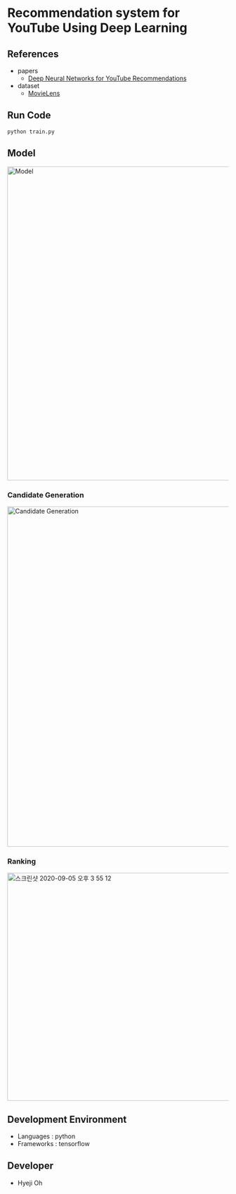 # Recommendation system for YouTube Using Deep Learning

## References
- papers
	- [Deep Neural Networks for YouTube Recommendations](https://static.googleusercontent.com/media/research.google.com/ko//pubs/archive/45530.pdf)
- dataset
	- [MovieLens](https://grouplens.org/datasets/movielens/)

## Run Code
` python train.py `

## Model
<img width="713" alt="Model" src="https://user-images.githubusercontent.com/21326503/92299733-0f585e00-ef90-11ea-9422-9299729d03a1.png">

### Candidate Generation
<img width="773" alt="Candidate Generation" src="https://user-images.githubusercontent.com/21326503/92299725-fd76bb00-ef8f-11ea-82c3-a1e6a15f65ad.png">

### Ranking
<img width="518" alt="스크린샷 2020-09-05 오후 3 55 12" src="https://user-images.githubusercontent.com/21326503/92299764-60685200-ef90-11ea-8389-2fa514124aae.png">



## Development Environment
- Languages : python 
- Frameworks : tensorflow

## Developer
- Hyeji Oh